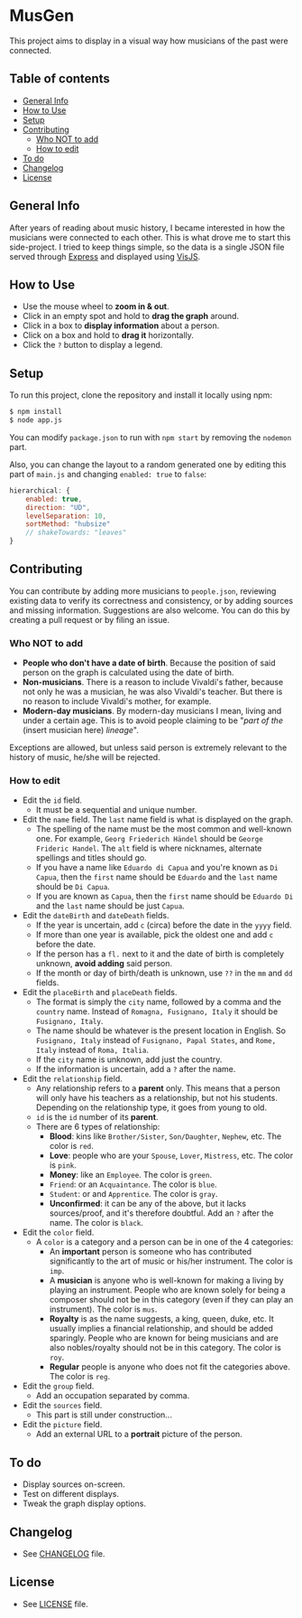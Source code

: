# MusGen

This project aims to display in a visual way how musicians of the past were connected.

## Table of contents
- [General Info](#general-info)
- [How to Use](#how-to-use)
- [Setup](#setup)
- [Contributing](#contributing)
	- [Who NOT to add](#who-not-to-add)
	- [How to edit](#how-to-edit)
- [To do](#to-do)
- [Changelog](#changelog)
- [License](#license)

## General Info
After years of reading about music history, I became interested in how the musicians  were connected to each other. This is what drove me to start this side-project. I tried to keep things simple, so the data is a single JSON file served through [Express](https://expressjs.com/) and displayed using [VisJS](https://visjs.org/).

## How to Use
- Use the mouse wheel to **zoom in & out**.
- Click in an empty spot and hold to **drag the graph** around.
- Click in a box to **display information** about a person.
- Click on a box and hold to **drag it** horizontally.
- Click the `?` button to display a legend.

## Setup
To run this project, clone the repository and install it locally using npm:

```bash
$ npm install
$ node app.js
```

You can  modify `package.json` to run with `npm start` by removing the `nodemon` part.

Also, you can change the layout to a random generated one by editing this part of `main.js` and changing `enabled: true` to `false`:

```javascript
hierarchical: {
	enabled: true,
	direction: "UD",
	levelSeparation: 10,
	sortMethod: "hubsize"
	// shakeTowards: "leaves"
}
```

## Contributing
You can contribute by adding more musicians to `people.json`, reviewing existing data to verify its correctness and consistency, or by adding sources and missing information. Suggestions are also welcome. You can do this by creating a pull request or by filing an issue.

### Who NOT to add
- **People who don't have a date of birth**. Because the position of said person on the graph is calculated using the date of birth.
- **Non-musicians**. There is a reason to include Vivaldi's father, because not only he was a musician, he was also Vivaldi's teacher. But there is no reason to include Vivaldi's mother, for example.
- **Modern-day musicians**. By modern-day musicians I mean, living and under a certain age. This is to avoid people claiming to be "*part of the* (insert musician here) *lineage*".

Exceptions are allowed, but unless said person is extremely relevant to the history of music, he/she will be rejected.

### How to edit
- Edit the `id` field.
	- It must be a sequential and unique number.
- Edit the `name` field. The `last` name field is what is displayed on the graph.
	- The spelling of the name must be the most common and well-known one. For example, `Georg Friederich Händel` should be `George Frideric Handel`. The `alt` field is where nicknames, alternate spellings and titles should go.
	- If you have a name like `Eduardo di Capua` and you're known as `Di Capua`, then the `first` name should be `Eduardo` and the `last` name should be `Di Capua`.
	- If you are known as `Capua`, then the `first` name should be `Eduardo Di` and the `last` name should be just `Capua`.
- Edit the `dateBirth` and `dateDeath` fields.
	- If the year is uncertain, add `c` (circa) before the date in the `yyyy` field.
	- If more than one year is available, pick the oldest one and add `c` before the date.
	- If the person has a `fl.` next to it and the date of birth is completely unknown, **avoid adding** said person.
	- If the month or day of birth/death is unknown, use `??` in the `mm` and `dd` fields.
- Edit the `placeBirth` and `placeDeath` fields.
	- The format is simply the `city` name, followed by a comma and the `country` name. Instead of `Romagna, Fusignano, Italy` it should be `Fusignano, Italy`.
	- The name should be whatever is the present location in English. So `Fusignano, Italy` instead of `Fusignano, Papal States`, and `Rome, Italy` instead of `Roma, Italia`.
	- If the `city` name is unknown, add just the country.
	- If the information is uncertain, add a `?` after the name.
- Edit the `relationship` field.
	- Any relationship refers to a **parent** only. This means that a person will only have his teachers as a relationship, but not his students. Depending on the relationship type, it goes from young to old.
	- `id` is the `id` number of its **parent**.
	- There are 6 types of relationship:
		- **Blood**: kins like `Brother/Sister`, `Son/Daughter`, `Nephew`, etc. The color is `red`.
		- **Love**: people who are your `Spouse`, `Lover`, `Mistress`, etc. The color is `pink`.
		- **Money**: like an `Employee`. The color is `green`.
		- `Friend`: or an `Acquaintance`. The color is `blue`.
		- `Student`: or and `Apprentice`. The color is `gray`.
		- **Unconfirmed**: it can be any of the above, but it lacks sources/proof, and it's therefore doubtful. Add an `?` after the name. The color is `black`.
- Edit the `color` field.
	- A `color` is a category and a person can be in one of the 4 categories:
		- An **important** person is someone who has contributed significantly to the art of music or his/her instrument. The color is `imp`.
		- A **musician** is anyone who is well-known for making a living by playing an instrument. People who are known solely for being a composer should not be in this category (even if they can play an instrument). The color is `mus`.
		- **Royalty** is as the name suggests, a king, queen, duke, etc. It usually implies a financial relationship, and should be added sparingly. People who are known for being musicians and are also nobles/royalty should not be in this category. The color is `roy`.
		- **Regular** people is anyone who does not fit the categories above. The color is `reg`.
- Edit the `group` field.
	- Add an occupation separated by comma.
- Edit the `sources` field.
	- This part is still under construction...
- Edit the `picture` field.
	- Add an external URL to a **portrait** picture of the person.

## To do
- Display sources on-screen.
- Test on different displays.
- Tweak the graph display options.

## Changelog
- See [CHANGELOG](CHANGELOG.MD) file.

## License
- See [LICENSE](LICENSE.MD) file.